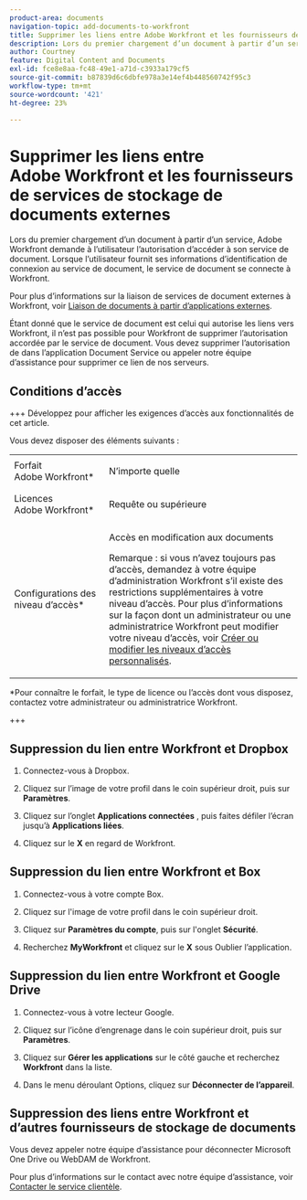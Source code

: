 ```yaml
---
product-area: documents
navigation-topic: add-documents-to-workfront
title: Supprimer les liens entre Adobe Workfront et les fournisseurs de services de stockage de documents externes
description: Lors du premier chargement d’un document à partir d’un service, Adobe Workfront demande à l’utilisateur l’autorisation d’accéder à son service de document. Lorsque l’utilisateur fournit ses informations d’identification de connexion au service de document, le service de document se connecte à Workfront.
author: Courtney
feature: Digital Content and Documents
exl-id: fce8e8aa-fc48-49e1-a71d-c3933a179cf5
source-git-commit: b87839d6c6dbfe978a3e14ef4b448560742f95c3
workflow-type: tm+mt
source-wordcount: '421'
ht-degree: 23%

---
```


# Supprimer les liens entre Adobe Workfront et les fournisseurs de services de stockage de documents externes

Lors du premier chargement d’un document à partir d’un service, Adobe Workfront demande à l’utilisateur l’autorisation d’accéder à son service de document. Lorsque l’utilisateur fournit ses informations d’identification de connexion au service de document, le service de document se connecte à Workfront.

Pour plus d’informations sur la liaison de services de document externes à Workfront, voir [Liaison de documents à partir d’applications externes](../../documents/adding-documents-to-workfront/link-documents-from-external-apps.md).

Étant donné que le service de document est celui qui autorise les liens vers Workfront, il n’est pas possible pour Workfront de supprimer l’autorisation accordée par le service de document. Vous devez supprimer l’autorisation de dans l’application Document Service ou appeler notre équipe d’assistance pour supprimer ce lien de nos serveurs.

## Conditions d’accès

+++ Développez pour afficher les exigences d’accès aux fonctionnalités de cet article.

Vous devez disposer des éléments suivants :

<table style="table-layout:auto"> 
 <col> 
 <col> 
 <tbody> 
  <tr> 
   <td role="rowheader">Forfait Adobe Workfront*</td> 
   <td> <p> N’importe quelle</p> </td> 
  </tr> 
  <tr> 
   <td role="rowheader">Licences Adobe Workfront*</td> 
   <td> <p>Requête ou supérieure</p> </td> 
  </tr> 
  <tr> 
   <td role="rowheader">Configurations des niveau d’accès*</td> 
   <td> <p>Accès en modification aux documents</p> <p>Remarque : si vous n’avez toujours pas d’accès, demandez à votre équipe d’administration Workfront s’il existe des restrictions supplémentaires à votre niveau d’accès. Pour plus d’informations sur la façon dont un administrateur ou une administratrice Workfront peut modifier votre niveau d’accès, voir <a href="../../administration-and-setup/add-users/configure-and-grant-access/create-modify-access-levels.md" class="MCXref xref">Créer ou modifier les niveaux d’accès personnalisés</a>.</p> </td> 
  </tr> 
 </tbody> 
</table>

&#42;Pour connaître le forfait, le type de licence ou l’accès dont vous disposez, contactez votre administrateur ou administratrice Workfront.

+++

## Suppression du lien entre Workfront et Dropbox

1. Connectez-vous à Dropbox.
1. Cliquez sur l’image de votre profil dans le coin supérieur droit, puis sur **Paramètres**.
1. Cliquez sur l’onglet **Applications connectées** , puis faites défiler l’écran jusqu’à **Applications liées**.

1. Cliquez sur le **X** en regard de Workfront.

## Suppression du lien entre Workfront et Box

1. Connectez-vous à votre compte Box.
1. Cliquez sur l&#39;image de votre profil dans le coin supérieur droit.
1. Cliquez sur **Paramètres du compte**, puis sur l&#39;onglet **Sécurité**.

1. Recherchez **MyWorkfront** et cliquez sur le **X** sous Oublier l’application.

## Suppression du lien entre Workfront et Google Drive

1. Connectez-vous à votre lecteur Google.
1. Cliquez sur l’icône d’engrenage dans le coin supérieur droit, puis sur **Paramètres**.
1. Cliquez sur **Gérer les applications** sur le côté gauche et recherchez **Workfront** dans la liste.

1. Dans le menu déroulant Options, cliquez sur **Déconnecter de l’appareil**.

## Suppression des liens entre Workfront et d’autres fournisseurs de stockage de documents

Vous devez appeler notre équipe d’assistance pour déconnecter Microsoft One Drive ou WebDAM de Workfront.

Pour plus d’informations sur le contact avec notre équipe d’assistance, voir [Contacter le service clientèle](../../workfront-basics/tips-tricks-and-troubleshooting/contact-customer-support.md).
